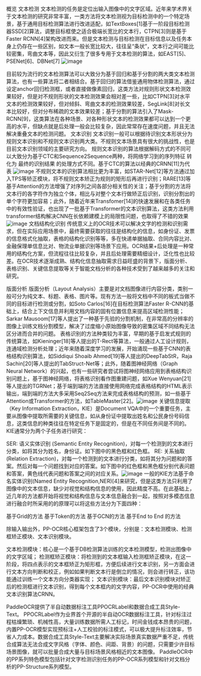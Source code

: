 概览
文本检测
文本检测的任务是定位出输入图像中的文字区域。近年来学术界关于文本检测的研究非常丰富，一类方法将文本检测视为目标检测中的一个特定场景，基于通用目标检测算法进行改进适配，如TextBoxes[1]基于一阶段目标检测器SSD[2]算法，调整目标框使之适合极端长宽比的文本行，CTPN[3]则是基于Faster RCNN[4]架构改进而来。但是文本检测与目标检测在目标信息以及任务本身上仍存在一些区别，如文本一般长宽比较大，往往呈“条状”，文本行之间可能比较密集，弯曲文本等，因此又衍生了很多专用于文本检测的算法，如EAST[5]、PSENet[6]、DBNet[7]
![image](https://user-images.githubusercontent.com/50852027/153970181-29d6a07b-e6b5-4012-8200-671b8e859300.png)

目前较为流行的文本检测算法可以大致分为基于回归和基于分割的两大类文本检测算法，也有一些算法将二者相结合。基于回归的算法借鉴通用物体检测算法，通过设定anchor回归检测框，或者直接做像素回归，这类方法对规则形状文本检测效果较好，但是对不规则形状的文本检测效果会相对差一些，比如CTPN[3]对水平文本的检测效果较好，但对倾斜、弯曲文本的检测效果较差，SegLink[8]对长文本比较好，但对分布稀疏的文本效果较差；基于分割的算法引入了Mask-RCNN[9]，这类算法在各种场景、对各种形状文本的检测效果都可以达到一个更高的水平，但缺点就是后处理一般会比较复杂，因此常常存在速度问题，并且无法解决重叠文本的检测问题。
文本识别
文本识别一般可以根据待识别文本形状分为规则文本识别和不规则文本识别两大类。不规则文本场景具有很大的挑战性，也是目前文本识别领域的主要研究方向。
规则文本识别的算法根据解码方式的不同可以大致分为基于CTC和Sequence2Sequence两种，将网络学习到的序列特征 转化为 最终的识别结果 的处理方式不同。基于CTC的算法以经典的CRNN[11]为代表
![image](https://user-images.githubusercontent.com/50852027/153971059-01bbd9e4-30cb-43dc-8fef-360e63323131.png)
不规则文本的识别算法相比更为丰富，如STAR-Net[12]等方法通过加入TPS等矫正模块，将不规则文本矫正为规则的矩形后再进行识别；RARE[13]等基于Attention的方法增强了对序列之间各部分相关性的关注；基于分割的方法将文本行的各字符作为独立个体，相比与对整个文本行做矫正后识别，识别分割出的单个字符更加容易；此外，随着近年来Transfomer[14]的快速发展和在各类任务中的有效性验证，也出现了一批基于Transformer的文本识别算法，这类方法利用transformer结构解决CNN在长依赖建模上的局限性问题，也取得了不错的效果![image](https://user-images.githubusercontent.com/50852027/153971110-357596bb-2017-471b-897a-5e9fa16bbabe.png)
文档结构化识别
传统意义上的OCR技术可以解决文字的检测和识别需求，但在实际应用场景中，最终需要获取的往往是结构化的信息，如身份证、发票的信息格式化抽取，表格的结构化识别等等，多在快递单据抽取、合同内容比对、金融保理单信息比对、物流业单据识别等场景下应用。OCR结果+后处理是一种常用的结构化方案，但流程往往比较复杂，并且后处理需要精细设计，泛化性也比较差。在OCR技术逐渐成熟、结构化信息抽取需求日益旺盛的背景下，版面分析、表格识别、关键信息提取等关于智能文档分析的各种技术受到了越来越多的关注和研究。

版面分析
版面分析（Layout Analysis）主要是对文档图像进行内容分类，类别一般可分为纯文本、标题、表格、图片等。现有方法一般将文档中不同的板式当做不同的目标进行检测或分割，如Soto Carlos[16]在目标检测算法Faster R-CNN的基础上，结合上下文信息并利用文档内容的固有位置信息来提高区域检测性能；Sarkar Mausoom[17]等人提出了一种基于先验的分割机制，在非常高的分辨率的图像上训练文档分割模型，解决了过度缩小原始图像导致的密集区域不同结构无法区分进而合并的问题。
表格识别的方法种类较为丰富，早期的基于启发式规则的传统算法，如Kieninger[18]等人提出的T-Rect等算法，一般通过人工设计规则，连通域检测分析处理；近年来随着深度学习的发展，开始涌现一些基于CNN的表格结构识别算法，如Siddiqui Shoaib Ahmed[19]等人提出的DeepTabStR，Raja Sachin[20]等人提出的TabStruct-Net等；此外，随着图神经网络（Graph Neural Network）的兴起，也有一些研究者尝试将图神经网络应用到表格结构识别问题上，基于图神经网络，将表格识别看作图重建问题，如Xue Wenyuan[21]等人提出的TGRNet；基于端到端的方法直接使用网络完成表格结构的HTML表示输出，端到端的方法大多采用Seq2Seq方法来完成表格结构的预测，如一些基于Attention或Transformer的方法，如TableMaster[22]。![image](https://user-images.githubusercontent.com/50852027/153971767-66474c69-b44d-4a02-aa4a-b4a54965c5c1.png)
关键信息提取（Key Information Extraction，KIE）是Document VQA中的一个重要任务，主要从图像中提取所需要的关键信息，如从身份证中提取出姓名和公民身份号码信息，这类信息的种类往往在特定任务下是固定的，但是在不同任务间是不同的。
KIE通常分为两个子任务进行研究：

SER: 语义实体识别 (Semantic Entity Recognition)，对每一个检测到的文本进行分类，如将其分为姓名，身份证。如下图中的黑色框和红色框。
RE: 关系抽取 (Relation Extraction)，对每一个检测到的文本进行分类，如将其分为问题和的答案。然后对每一个问题找到对应的答案。如下图中的红色框和黑色框分别代表问题和答案，黄色线代表问题和答案之间的对应关系。![image](https://user-images.githubusercontent.com/50852027/153971839-2c6d0233-f41a-48db-a776-d9f27e75bc3b.png)
一般的KIE方法基于命名实体识别(Named Entity Recognition,NER)[4]来研究，但是这类方法只利用了图像中的文本信息，缺少对视觉和结构信息的使用，因此精度不高。在此基础上，近几年的方法都开始将视觉和结构信息与文本信息融合到一起，按照对多模态信息进行融合时所采用的的原理可以将这些方法分为下面四种：

基于Grid的方法
基于Token的方法
基于GCN的方法
基于End to End 的方法

除输入输出外，PP-OCR核心框架包含了3个模块，分别是：文本检测模块、检测框矫正模块、文本识别模块。

文本检测模块：核心是一个基于DB检测算法训练的文本检测模型，检测出图像中的文字区域；
检测框矫正模块：将检测到的文本框输入检测框矫正模块，在这一阶段，将四点表示的文本框矫正为矩形框，方便后续进行文本识别，另一方面会进行文本方向判断和校正，例如如果判断文本行是倒立的情况，则会进行转正，该功能通过训练一个文本方向分类器实现；
文本识别模块：最后文本识别模块对矫正后的检测框进行文本识别，得到每个文本框内的文字内容，PP-OCR中使用的经典文本识别算法CRNN。

PaddleOCR提供了半自动数据标注工具PPOCRLabel和数据合成工具Style-Text。
PPOCRLabel作为业界首个开源的半自动OCR数据标注工具，针对标注过程枯燥繁琐、机械性高，大量训练数据所需人工标记，时间金钱成本昂贵的问题，内置PP-OCR模型实现预标注+人工校验的标注模式，可以极大提升标注效率，节省人力成本。数据合成工具Style-Text主要解决实际场景真实数据严重不足，传统合成算法无法合成文字风格（字体、颜色、间距、背景）的问题，只需要少许目标场景图像，就可以批量合成大量与目标场景风格相近的文本图像。
PaddleOCR中的PP系列特色模型包括针对文字检测识别任务的PP-OCR系列模型和针对文档分析的PP-Structure系列模型。

